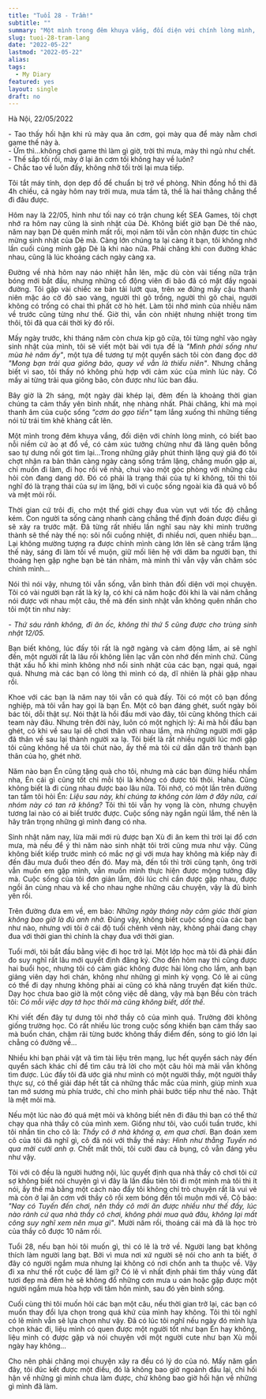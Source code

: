 ```yaml
---
title: "Tuổi 28 - Trầm!"
subtitle: ""
summary: "Một mình trong đêm khuya vắng, đối diện với chính lòng mình, có biết bao nỗi niềm cứ ào ạt đổ về, có cảm xúc tưởng chừng như đã lãng quên bỗng sao tự dưng nối gót tìm lại...Trong những giây phút thinh lặng quý giá đó tôi chợt..."
slug: tuoi-28-tram-lang
date: "2022-05-22"
lastmod: "2022-05-22"
alias:
tags:
  - My Diary
featured: yes
layout: single
draft: no
---
```


Hà Nội, 22/05/2022

<p style = "text-align: justify">- Tao thấy hối hận khi rủ mày qua ăn cơm, gọi mày qua để mày nằm chơi game thế này à. </br>- Ừm thì...không chơi game thì làm gì giờ, trời thì mưa, mày thì ngủ như chết. </br>- Thế sắp tối rồi, mày ở lại ăn cơm tối không hay về luôn? </br>- Chắc tao về luôn đấy, không nhỡ tối trời lại mưa tiếp.</p>

<p style = "text-align: justify">Tôi tắt máy tính, dọn dẹp đồ để chuẩn bị trở về phòng. Nhìn đồng hồ thì đã 4h chiều, cả ngày hôm nay trời mưa, mưa tầm tã, thế là hai thằng chẳng thể đi đâu được.</p>

<p style = "text-align: justify">Hôm nay là 22/05, hình như tối nay có trận chung kết SEA Games, tôi chợt nhớ ra hôm nay cũng là sinh nhật của Dẻ. Không biết giờ bạn Dẻ thế nào, năm nay bạn Dẻ quên mình mất rồi, mọi năm tôi vẫn còn nhận được tin chúc mừng sinh nhật của Dẻ mà. Càng lớn chúng ta lại càng ít bạn, tôi không nhớ lần cuối cùng mình gặp Dẻ là khi nào nữa. Phải chăng khi con đường khác nhau, cũng là lúc khoảng cách ngày càng xa.</p>

<p style = "text-align: justify">Đường về nhà hôm nay náo nhiệt hẳn lên, mặc dù còn vài tiếng nữa trận bóng mới bắt đầu, nhưng những cổ động viên đi bão đã có mặt đầy ngoài đường. Tôi gặp vài chiếc xe bán tải lướt qua, trên xe đứng mấy cậu thanh niên mặc áo cờ đỏ sao vàng, người thì gõ trống, người thì gõ chai, người không có trống có chai thì phất cờ hò hét. Làm tôi nhớ mình của nhiều năm về trước cũng từng như thế. Giờ thì, vẫn còn nhiệt nhưng nhiệt trong tim thôi, tôi đã qua cái thời kỳ đó rồi.</p>

<p style = "text-align: justify">Mấy ngày trước, khi tháng năm còn chưa kịp gõ cửa, tôi từng nghĩ vào ngày sinh nhật của mình, tôi sẽ viết một bài với tựa đề là <i>"Mình phải sống như mùa hè năm ấy"</i>, một tựa đề tương tự một quyển sách tôi còn đang đọc dở <i>"Mong bạn trải qua giông bão, quay về vẫn là thiếu niên"</i>. Nhưng chẳng biết vì sao, tôi thấy nó không phù hợp với cảm xúc của mình lúc này. Có mấy ai từng trải qua giông bão, còn được như lúc ban đầu.</p>

<p style = "text-align: justify">Bây giờ là 2h sáng, một ngày dài khép lại, đêm đến là khoảng thời gian chúng ta cảm thấy yên bình nhất, nhẹ nhàng nhất. Phải chăng, khi mà mọi thanh âm của cuộc sống <i>"cơm áo gạo tiền"</i> tạm lắng xuống thì những tiếng nói từ trái tim khẽ khàng cất lên.</p>

<p style = "text-align: justify">Một mình trong đêm khuya vắng, đối diện với chính lòng mình, có biết bao nỗi niềm cứ ào ạt đổ về, có cảm xúc tưởng chừng như đã lãng quên bỗng sao tự dưng nối gót tìm lại...Trong những giây phút thinh lặng quý giá đó tôi chợt nhận ra bản thân càng ngày càng sống trầm lặng, chẳng muốn gặp ai, chỉ muốn đi làm, đi học rồi về nhà, chui vào một góc phòng với những câu hỏi còn đang dang dở. Đó có phải là trạng thái của tự kỉ không, tôi thì tôi nghĩ đó là trạng thái của sự im lặng, bởi vì cuộc sống ngoài kia đã quá vô bổ và mệt mỏi rồi.</p>

<p style = "text-align: justify">Thời gian cứ trôi đi, cho một thế giới chạy đua vùn vụt với tốc độ chẳng kém. Con người ta sống càng nhanh càng chẳng thể định đoán được điều gì sẽ xảy ra trước mặt. Đã từng rất nhiều lần nghĩ sau này khi mình trưởng thành sẽ thế này thế nọ: sôi nổi cuồng nhiệt, đi nhiều nơi, quen nhiều bạn…Lại không mường tượng ra được chính mình càng lớn lên sẽ càng trầm lặng thế này, sáng đi làm tối về muộn, giữ mối liên hệ với dăm ba người bạn, thi thoảng hẹn gặp nghe bạn bè tán nhảm, mà mình thì vẫn vậy vẫn chăm sóc chính mình…</p>

<p style = "text-align: justify">Nói thì nói vậy, nhưng tôi vẫn sống, vẫn bình thản đối diện với mọi chuyện. Tôi có vài người bạn rất là kỳ lạ, có khi cả năm hoặc đôi khi là vài năm chẳng nói được với nhau một câu, thế mà đến sinh nhật vẫn không quên nhắn cho tôi một tin như này:</p>

<p style = "text-align: justify"><i>- Thứ sáu rảnh không, đi ăn ốc, không thì thứ 5 cũng được cho trùng sinh nhật 12/05.</i></p>

<p style = "text-align: justify">Bạn biết không, lúc đấy tôi rất là ngỡ ngàng và cảm động lắm, ai sẽ nghĩ đến, một người rất là lâu rồi không liên lạc vẫn còn nhớ đến mình chứ. Cũng thật xấu hổ khi mình không nhớ nổi sinh nhật của các bạn, ngại quá, ngại quá. Nhưng mà các bạn có lòng thì mình có dạ, dĩ nhiên là phải gặp nhau rồi.</p>

<p style = "text-align: justify">Khoe với các bạn là năm nay tôi vẫn có quà đấy. Tôi có một cô bạn đồng nghiệp, mà tôi vẫn hay gọi là bạn Én. Một cô bạn đáng ghét, suốt ngày bôi bác tôi, dỗi thật sự. Nói thật là hồi đầu mới vào đây, tôi cũng không thích cái team này đâu. Nhưng trên đời này, luôn có một nghịch lý: Ai mà hồi đầu bạn ghét, có khi về sau lại dễ chơi thân với nhau lắm, mà những người mới gặp đã thân về sau lại thành người xa lạ. Tôi biết là rất nhiều người lúc mới gặp tôi cũng không hề ưa tôi chút nào, ấy thế mà tôi cứ dần dần trở thành bạn thân của họ, ghét nhờ.</p>

<p style = "text-align: justify">Năm nào bạn Én cũng tặng quà cho tôi, nhưng mà các bạn đừng hiểu nhầm nha, Én cái gì cũng tốt chỉ mỗi tội là không có được tôi thôi. Haha. Cũng không biết là đi cùng nhau được bao lâu nữa. Tôi nhớ, có một lần trên đường tan tầm tôi hỏi Én: <i>Liệu sau này, khi chúng ta không còn làm ở đây nữa, cái nhóm này có tan rã không?</i>  Tôi thì tôi vẫn hy vọng là còn, nhưng chuyện tương lai nào có ai biết trước được. Cuộc sống này ngắn ngủi lắm, thế nên là hãy trân trọng những gì mình đang có nha.</p>

<p style = "text-align: justify">Sinh nhật năm nay, lừa mãi mới rủ được bạn Xù đi ăn kem thì trời lại đổ cơn mưa, mà nếu để ý thì năm nào sinh nhật tôi trời cũng mưa như vậy. Cũng không biết kiếp trước mình có mắc nợ gì với mưa hay không mà kiếp này đi đến đâu mưa đuổi theo đến đó. May mà, đến tối thì trời cũng tạnh, ông trời vẫn muốn em gặp mình, vẫn muốn mình thực hiện được mộng tưởng đây mà. Cuộc sống của tôi đơn giản lắm, đôi lúc chỉ cần được gặp nhau, được ngồi ăn cùng nhau và kể cho nhau nghe những câu chuyện, vậy là đủ bình yên rồi.</p>

<p style = "text-align: justify">Trên đường đưa em về, em bảo: <i>Những ngày tháng này cảm giác thời gian không bao giờ là đủ anh nhờ.</i> Đúng vậy, không biết cuộc sống của các bạn như nào, nhưng với tôi ở cái độ tuổi chênh vênh này, không phải đang chạy đua với thời gian thì chính là chạy đua với thời gian.</p>

<p style = "text-align: justify">Tuổi mới, tôi bắt đầu bằng việc đi học trở lại. Một lớp học mà tôi đã phải đắn đo suy nghĩ rất lâu mới quyết định đăng ký. Cho đến hôm nay thì cũng được hai buổi học, nhưng tôi có cảm giác không được hài lòng cho lắm, anh bạn giảng viên dạy hơi chán, không như những gì mình kỳ vọng. Có lẽ ai cũng có thể đi dạy nhưng không phải ai cũng có khả năng truyền đạt kiến thức. Dạy học chưa bao giờ là một công việc dễ dàng, vậy mà bạn Bếu còn trách tôi:<i> Có mỗi việc dạy tớ học thôi mà cũng không biết, dốt thế.</i></p>

<p style = "text-align: justify">Khi viết đến đây tự dưng tôi nhớ thầy cô của mình quá. Trường đời không giống trường học. Có rất nhiều lúc trong cuộc sống khiến bạn cảm thấy sao mà buồn chán, chậm rãi từng bước không thấy điểm đến, sóng to gió lớn lại chẳng có đường về...</p>

<p style = "text-align: justify">Nhiều khi bạn phải vật vã tìm tài liệu trên mạng, lục hết quyển sách này đến quyển sách khác chỉ để tìm câu trả lời cho một câu hỏi mà mãi vẫn không tìm được. Lúc đấy tôi đã ước giá như mình có một người thầy, một người thầy thực sự, có thể giải đáp hết tất cả những thắc mắc của mình, giúp mình xua tan mớ sương mù phía trước, chỉ cho mình phải bước tiếp như thế nào. Thật là mệt mỏi mà.</p>

<p style = "text-align: justify">Nếu một lúc nào đó quá mệt mỏi và không biết nên đi đâu thì bạn có thể thử chạy qua nhà thầy cô của mình xem. Giống như tôi, vào cuối tuần trước, khi tôi nhắn tin cho cô là: <i>Thầy cô ở nhà không ạ, em qua chơi</i>. Bạn đoán xem cô của tôi đã nghĩ gì, cô đã nói với thầy thế này: <i>Hình như thằng Tuyến nó qua mời cưới anh ạ</i>. Chết mất thôi, tôi cười đau cả bụng, cô vẫn đáng yêu như vậy.</p>

<p style = "text-align: justify">Tôi với cô đều là người hướng nội, lúc quyết định qua nhà thầy cô chơi tôi cứ sợ không biết nói chuyện gì vì đây là lần đầu tiên tôi đi một mình mà tôi thì ít nói, ấy thế mà bằng một cách nào đấy tôi không chỉ trò chuyện rất là vui vẻ mà còn ở lại ăn cơm với thầy cô rồi xem bóng đến tối muộn mới về. Cô bảo: <i>"Nay có Tuyến đến chơi, nên thầy cô mới ăn được nhiều như thế đấy, lúc nào rảnh cứ qua nhà thầy cô chơi, không phải mua quà đâu, không lại mất công suy nghĩ xem nên mua gì"</i>. Mười năm rồi, thoáng cái mà đã là học trò của thầy cô được 10 năm rồi.</p>

<p style = "text-align: justify">Tuổi 28, nếu bạn hỏi tôi muốn gì, thì có lẽ là trở về. Người lang bạt không thích làm người lang bạt. Bởi vì mưa nơi xứ người sẽ nói cho anh ta biết, ở đây có người ngắm mưa nhưng lại không có nơi chốn anh ta thuộc về. Vậy đi xa như thế rốt cuộc để làm gì? Có lẽ vì nhất định phải tìm thấy vùng đất tươi đẹp mà đêm hè sẽ không đổ những cơn mưa u oán hoặc gặp được một người ngắm mưa hòa hợp với tâm hồn mình, sau đó yên bình sống.</p>

<p style = "text-align: justify">Cuối cùng thì tôi muốn hỏi các bạn một câu, nếu thời gian trở lại, các bạn có muốn thay đổi lựa chọn trong quá khứ của mình hay không. Tôi thì tôi nghĩ có lẽ mình vẫn sẽ lựa chọn như vậy. Đã có lúc tôi nghĩ nếu ngày đó mình lựa chọn khác đi, liệu mình có quen được một người tốt như bạn Én hay không, liệu mình có được gặp và nói chuyện với một người cute như bạn Xù mỗi ngày hay không...</p>

<p style = "text-align: justify">Cho nên phải chăng mọi chuyện xảy ra đều có lý do của nó. Mấy năm gần đây, tôi đúc kết được một điều, đó là không bao giờ ngoảnh đầu lại, chỉ hối hận về những gì mình chưa làm được, chứ không bao giờ hối hận về những gì mình đã làm.</p>
